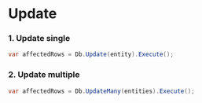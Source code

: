 # Update

### 1. Update single
``` csharp
var affectedRows = Db.Update(entity).Execute();
```

### 2. Update multiple
``` csharp
var affectedRows = Db.UpdateMany(entities).Execute();
```